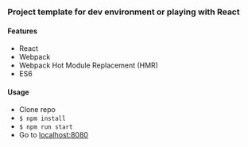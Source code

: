 ### Project template for dev environment or playing with React
#### Features

- React
- Webpack
- Webpack Hot Module Replacement (HMR)
- ES6

#### Usage
- Clone repo
- `$ npm install`
- `$ npm run start`
- Go to [localhost:8080](http://localhost:8080/)
